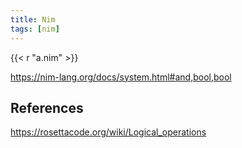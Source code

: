 ```yaml
---
title: Nim
tags: [nim]
---
```


{{< r "a.nim" >}}

<https://nim-lang.org/docs/system.html#and,bool,bool>

## References

<https://rosettacode.org/wiki/Logical_operations>
